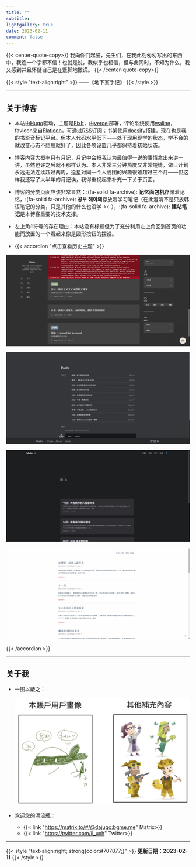 ```yaml
---
title: ""
subtitle:
lightgallery: true
date: 2023-02-11
comment: false
---
```


{{< center-quote-copy>}}
我向你们起誓，先生们，在我此刻匆匆写出的东西中，我连一个字都不信！也就是说，我似乎也相信，但与此同时，不知为什么，我又感到并且怀疑自己是在蹩脚地撒谎。
{{< /center-quote-copy>}}

{{< style "text-align:right" >}}
——《地下室手记》
{{< /style >}}

---

## 关于博客

- 本站由[Hugo](https://gohugo.io/)驱动，主题是[FixIt](https://github.com/hugo-fixit/FixIt)，由[vercel](https://vercel.com/)部署，评论系统使用[waline](https://waline.js.org/)，favicon来自[Flaticon](https://www.flaticon.com/)，可通过[RSS](https://main.iceco.icu/index.xml)订阅；书架使用[docsify](https://docsify.js.org/#/zh-cn/)搭建，现在也是我的书影音标记平台。但本人代码水平低下——处于现用现学的状态，学不会的就改变心态不想用就好了，因此各项设置几乎都保持着初始状态。

- 博客内容大概率只有月记，月记中会把我认为最值得一说的事情拿出来讲一讲，虽然也许之后就不那样认为。本人非常三分钟热度又非常短情，做日计划永远无法连续超过两周，追星对同一个人或团的兴趣很难超过三个月——但这样我还写了大半年的月记诶，我得重视起来补充一下关于页面。

- 博客的分类页面应该非常显然：:(fa-solid fa-archive): **记忆面包机**存储着记忆，:(fa-solid fa-archive): **공부 해야돼**存放着学习笔记（在此澄清不是只放韩语笔记的分类，只是其他的什么也没学→←），:(fa-solid fa-archive): **建站笔记**是本博客重要的技术支撑。

- 左上角◌̊符号的存在理由：本站没有标题但为了充分利用左上角回到首页的功能而放置的一个看起来像是圆形按钮的摆设。

- {{< accordion "点击查看历史主题" >}}

![stack](images/stack.png " ")

![hermit](images/hermit.png " ")

![papermod](images/papermod.png " ")

![even](images/even.png " ")

{{< /accordion >}}

--- 

## 关于我

- 一图以蔽之：
  
  ![ixxp实习刺客](images/profile.JPG " ")

- 欢迎您的漂流瓶：
  - {{< link "https://matrix.to/#/@dajugo:bgme.me" Matrix>}}
  - {{< link "https://twitter.com/li_uxh" Twitter>}}
  
---
{{< style "text-align:right; strong{color:#707077;}" >}}
**更新日期：2023-02-11** 
{{< /style >}}